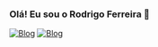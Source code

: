 ### Olá! Eu sou o Rodrigo Ferreira 👋


[![Blog](https://img.shields.io/badge/WhatsApp-25D366?style=for-the-badge&logo=whatsapp&logoColor=white)](https://api.whatsapp.com/send?phone=5521985335344) [![Blog](https://img.shields.io/badge/CSS3-1572B6?style=for-the-badge&logo=css3&logoColor=white)](https://sujeitoprogramador.com)

